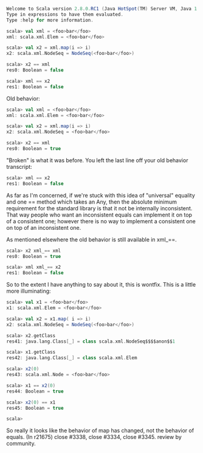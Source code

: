 ```scala
Welcome to Scala version 2.8.0.RC1 (Java HotSpot(TM) Server VM, Java 1.6.0_16).
Type in expressions to have them evaluated.
Type :help for more information.

scala> val xml = <foo>bar</foo>
xml: scala.xml.Elem = <foo>bar</foo>

scala> val x2 = xml.map(i => i)
x2: scala.xml.NodeSeq = NodeSeq(<foo>bar</foo>)

scala> x2 == xml
res0: Boolean = false

scala> xml == x2
res1: Boolean = false
```

Old behavior:
```scala
scala> val xml = <foo>bar</foo>
xml: scala.xml.Elem = <foo>bar</foo>

scala> val x2 = xml.map(i => i)
x2: scala.xml.NodeSeq = <foo>bar</foo>

scala> x2 == xml
res0: Boolean = true
```
"Broken" is what it was before.  You left the last line off your old behavior transcript:
```scala
scala> xml == x2
res1: Boolean = false
```
As far as I'm concerned, if we're stuck with this idea of "universal" equality and one == method which takes an Any, then the absolute minimum requirement for the standard library is that it not be internally inconsistent.  That way people who want an inconsistent equals can implement it on top of a consistent one; however there is no way to implement a consistent one on top of an inconsistent one.

As mentioned elsewhere the old behavior is still available in xml_==.
```scala
scala> x2 xml_== xml
res0: Boolean = true

scala> xml xml_== x2
res1: Boolean = false
```
So to the extent I have anything to say about it, this is wontfix.
This is a little more illuminating:
```scala
scala> val x1 = <foo>bar</foo>
x1: scala.xml.Elem = <foo>bar</foo>

scala> val x2 = x1.map( i => i)
x2: scala.xml.NodeSeq = NodeSeq(<foo>bar</foo>)

scala> x2.getClass
res41: java.lang.Class[_] = class scala.xml.NodeSeq$$$$anon$$1

scala> x1.getClass
res42: java.lang.Class[_] = class scala.xml.Elem

scala> x2(0)
res43: scala.xml.Node = <foo>bar</foo>

scala> x1 == x2(0)
res44: Boolean = true

scala> x2(0) == x1  
res45: Boolean = true

scala> 
```
So really it looks like the behavior of map has changed, not the behavior of equals.
(In r21675) close #3338, close #3334, close #3345. review by community.
